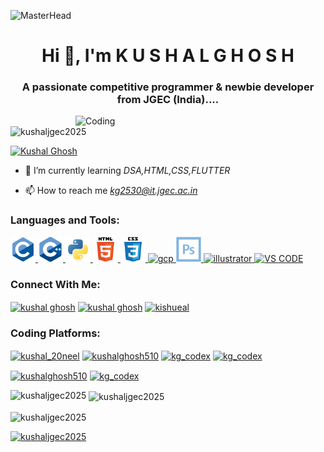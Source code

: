 ![MasterHead](https://img.freepik.com/premium-vector/coding-system-banner_87720-2994.jpg?w=2000)
<h1 align="center">Hi 👋, I'm  K U S H A L   G H O S H </h1>
<h3 align="center">A passionate competitive programmer & newbie developer from JGEC (India)....</h3>
<img align="right" alt="Coding" width="400" src="https://voxyard.com/assets/img/content/coding.gif"

<p align="left"> <img src="https://komarev.com/ghpvc/?username=kushaljgec2025&label=Profile%20views&color=0e75b6&style=flat" alt="kushaljgec2025" /> </p>


<p align="left"> <a href="https://www.linkedin.com/in/kushal-ghosh7/" target="blank"><img src="https://www.godrejproperties.com/backoffice/data_content/projects/comingsoon_to_south_delhi_delhi/landing_page/images/connect-linkedin.png" alt="Kushal Ghosh" width="150" height="30" /></a> </p>


- 🌱 I’m currently learning *DSA,HTML,CSS,FLUTTER*

- 📫 How to reach me *kg2530@it.jgec.ac.in*
<h3 align="left">Languages and Tools:</h3>
<p align="left"> <a href="https://www.cprogramming.com/" target="_blank" rel="noreferrer"> <img src="https://raw.githubusercontent.com/devicons/devicon/master/icons/c/c-original.svg" alt="c" width="40" height="40"/> </a> <a href="https://www.w3schools.com/cpp/" target="_blank" rel="noreferrer"> <img src="https://raw.githubusercontent.com/devicons/devicon/master/icons/cplusplus/cplusplus-original.svg" alt="cplusplus" width="40" height="40"/> </a> <a href="https://www.python.org" target="_blank" rel="noreferrer"> <img src="https://raw.githubusercontent.com/devicons/devicon/master/icons/python/python-original.svg" alt="python" width="40" height="40"/> </a>
<a href="https://www.w3.org/html/" target="_blank" rel="noreferrer"> <img src="https://raw.githubusercontent.com/devicons/devicon/master/icons/html5/html5-original-wordmark.svg" alt="html5" width="40" height="40"/> </a><a href="https://www.w3schools.com/css/" target="_blank" rel="noreferrer"> <img src="https://raw.githubusercontent.com/devicons/devicon/master/icons/css3/css3-original-wordmark.svg" alt="css3" width="40" height="40"/> </a> <a href="https://cloud.google.com" target="_blank" rel="noreferrer"> <img src="https://www.vectorlogo.zone/logos/google_cloud/google_cloud-icon.svg" alt="gcp" width="40" height="40"/> </a> <a href="https://www.photoshop.com/en" target="_blank" rel="noreferrer"> <img src="https://raw.githubusercontent.com/devicons/devicon/master/icons/photoshop/photoshop-line.svg" alt="photoshop" width="40" height="40"/> </a>
 <a href="https://www.illustrator.com/en" target="_blank" rel="noreferrer"> <img src="https://upload.wikimedia.org/wikipedia/commons/thumb/6/66/Illustrator_CC_icon.png/492px-Illustrator_CC_icon.png" alt="illustrator" width="40" height="40"/> </a>
 <a href="https://visualstudio.microsoft.com/" target="_blank" rel="noreferrer"> <img src="https://code.visualstudio.com/assets/images/code-stable.png" alt="VS CODE" width="40" height="40"/> </a></p>












<h3 align="left">Connect With Me:</h3>
<p align="left">

<a href="https://linkedin.com/in/kushal-ghosh7" target="blank"><img align="center" src="https://raw.githubusercontent.com/rahuldkjain/github-profile-readme-generator/master/src/images/icons/Social/linked-in-alt.svg" alt="kushal ghosh" height="30" width="40" /></a>
<a href="https://www.facebook.com/kushal ghosh" target="blank"><img align="center" src="https://raw.githubusercontent.com/rahuldkjain/github-profile-readme-generator/master/src/images/icons/Social/facebook.svg" alt="kushal ghosh" height="30" width="40" /></a>
<a href="https://instagram.com/kishueal/" target="blank"><img align="center" src="https://raw.githubusercontent.com/rahuldkjain/github-profile-readme-generator/master/src/images/icons/Social/instagram.svg" alt="kishueal" height="30" width="40" /></a>



<h3 align="left">Coding Platforms:</h3>
<p align="left">
<a href="https://www.codechef.com/users/kushal_20neel" target="blank"><img align="center" src="https://cdn.jsdelivr.net/npm/simple-icons@3.1.0/icons/codechef.svg" alt="kushal_20neel" height="30" width="40" /></a>
<a href="https://www.hackerrank.com/kushalghosh510" target="blank"><img align="center" src="https://raw.githubusercontent.com/rahuldkjain/github-profile-readme-generator/master/src/images/icons/Social/hackerrank.svg" alt="kushalghosh510" height="30" width="40" /></a>
<a href="https://codeforces.com/profile/kg_codex" target="blank"><img align="center" src="https://raw.githubusercontent.com/rahuldkjain/github-profile-readme-generator/master/src/images/icons/Social/codeforces.svg" alt="kg_codex" height="30" width="40" /></a>
<a href="https://www.leetcode.com/kg_codex" target="blank"><img align="center" src="https://raw.githubusercontent.com/rahuldkjain/github-profile-readme-generator/master/src/images/icons/Social/leet-code.svg" alt="kg_codex" height="30" width="40" /></a>

<a href="https://auth.geeksforgeeks.org/user/kushalghosh510" target="blank"><img align="center" src="https://raw.githubusercontent.com/rahuldkjain/github-profile-readme-generator/master/src/images/icons/Social/geeks-for-geeks.svg" alt="kushalghosh510" height="30" width="40" /></a>
<a href="https://atcoder.jp/users/kg_codex" target="blank"><img align="center" src="https://img.atcoder.jp/assets/atcoder.png" alt="kg_codex" height="40" width="40" /></a>

</p>










<p><img align="left" src="https://github-readme-stats.vercel.app/api/top-langs?username=kushaljgec2025&show_icons=true&locale=en&layout=compact" alt="kushaljgec2025" /></p>

<p>&nbsp;<img align="center" src="https://github-readme-stats.vercel.app/api?username=kushaljgec2025&show_icons=true&locale=en" alt="kushaljgec2025" /></p>

<p><img align="center" src="https://github-readme-streak-stats.herokuapp.com/?user=kushaljgec2025&" alt="kushaljgec2025" /></p>
<p align="left"> <a href="https://github.com/ryo-ma/github-profile-trophy"><img src="https://github-profile-trophy.vercel.app/?username=kushaljgec2025" alt="kushaljgec2025" /></a> </p>
